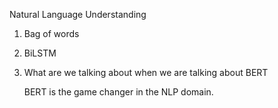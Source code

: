 Natural Language Understanding

1. Bag of words

2. BiLSTM

3. What are we talking about when we are talking about BERT

   BERT is the game changer in the NLP domain. 